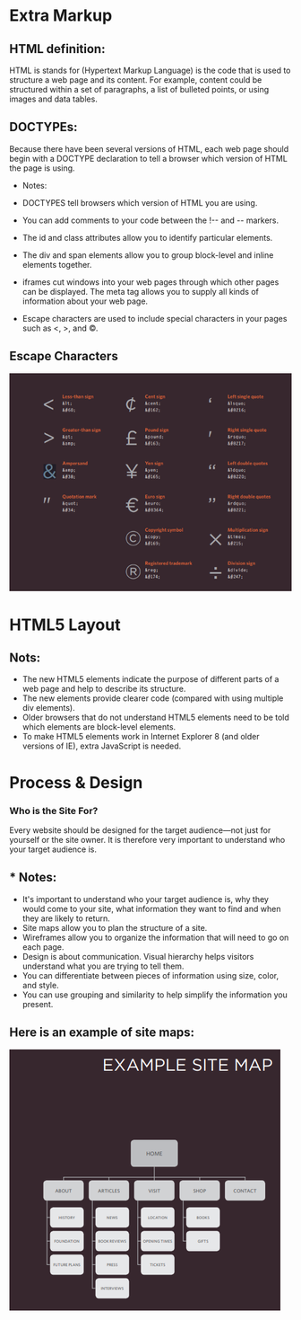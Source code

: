 # Extra Markup
## HTML definition:
HTML is stands for (Hypertext Markup Language) is the code that is used to structure a web page and its content. For example, content could be structured within a set of paragraphs, a list of bulleted points, or using images and data tables.
## DOCTYPEs:
Because there have been
several versions of HTML, each
web page should begin with a
DOCTYPE declaration to tell a
browser which version of HTML
the page is using. 
* Notes:
* DOCTYPES tell browsers which version of HTML you are using.

* You can add comments to your code between the !-- and -- markers.

* The id and class attributes allow you to identify
particular elements.
* The div and span elements allow you to group
block-level and inline elements together.
* iframes cut windows into your web pages through
which other pages can be displayed.
The meta tag allows you to supply all kinds of information about your web page.
* Escape characters are used to include special characters in your pages such as <, >, and ©.
## Escape Characters


![img](snip1.png) 


# HTML5 Layout

## **Nots:**
* The new HTML5 elements indicate the purpose of different parts of a web page and help to describe its structure.
* The new elements provide clearer code (compared with using multiple div elements).
* Older browsers that do not understand HTML5 elements need to be told which elements are block-level elements.
* To make HTML5 elements work in Internet Explorer 8 (and older versions of IE), extra JavaScript is needed. 

# Process & Design
### Who is the Site For?
Every website should be designed for the target audience—not just for yourself or the site owner. It is therefore very important to understand who your target audience is.
## * Notes:
* It's important to understand who your target audience is, why they would come to your site, what information they want to find and when they are likely to return.
* Site maps allow you to plan the structure of a site.
* Wireframes allow you to organize the information that will need to go on each page.
* Design is about communication. Visual hierarchy helps visitors understand what you are trying to tell them.
* You can differentiate between pieces of information using size, color, and style. 
* You can use grouping and similarity to help simplify the information you present.

## Here is an example of site maps:
![img](snip2.png) 


